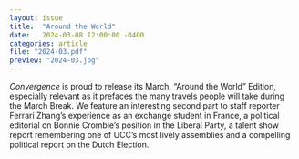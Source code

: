 ```yaml
---
layout: issue
title:  "Around the World"
date:   2024-03-08 12:00:00 -0400
categories: article
file: "2024-03.pdf"
preview: "2024-03.jpg"
---
```


*Convergence* is proud to release its March, “Around the World” Edition, especially relevant as it prefaces the many travels people will take during the March Break. We feature an interesting second part to staff reporter Ferrari Zhang’s experience as an exchange student in France, a political editorial on Bonnie Crombie’s position in the Liberal Party, a talent show report remembering one of UCC’s most lively assemblies and a compelling political report on the Dutch Election.

